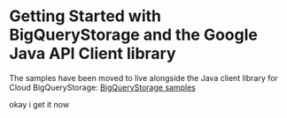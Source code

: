 # Getting Started with BigQueryStorage and the Google Java API Client library

The samples have been moved to live alongside the Java client library for Cloud BigQueryStorage:
[BigQueryStorage samples](https://github.com/googleapis/java-bigquerystorage/tree/master/samples/snippets/src/main/java/com/example/bigquerystorage)

 okay
 i
 get it
 now
